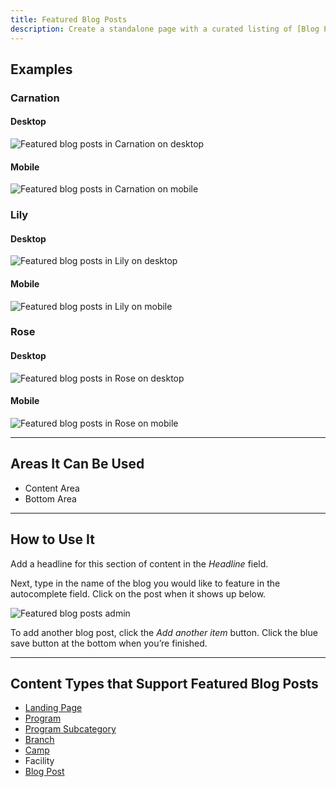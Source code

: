 ```yaml
---
title: Featured Blog Posts
description: Create a standalone page with a curated listing of [Blog Posts](../../content-types/blog-post).
---
```


## Examples

### Carnation

#### Desktop

![Featured blog posts in Carnation on desktop](paragraphs--features-blogs--carnation.jpeg)

#### Mobile

![Featured blog posts in Carnation on mobile](paragraphs--features-blogs--carnation-mobile.png)

### Lily

#### Desktop

![Featured blog posts in Lily on desktop](paragraphs--features-blogs--lily.jpeg)

#### Mobile

![Featured blog posts in Lily on mobile](paragraphs--features-blogs--lily-mobile.png)

### Rose

#### Desktop

![Featured blog posts in Rose on desktop](paragraphs--features-blogs--rose.jpeg)

#### Mobile

![Featured blog posts in Rose on mobile](paragraphs--features-blogs--rose-mobile.png)

---

## Areas It Can Be Used

* Content Area
* Bottom Area

---

## How to Use It

Add a headline for this section of content in the *Headline* field.

Next, type in the name of the blog you would like to feature in the autocomplete field. Click on the post when it shows up below.

![Featured blog posts admin](paragraphs--features-blogs--admin.png)

To add another blog post, click the *Add another item* button. Click the blue save button at the bottom when you’re finished.

---

## Content Types that Support Featured Blog Posts

* [Landing Page](../../content-types/landing-page)
* [Program](../../content-types/program)
* [Program Subcategory](../../content-types/program-subcategory)
* [Branch](../../content-types/branch)
* [Camp](../../content-types/camp)
* Facility
* [Blog Post](../../content-types/blog-post)
